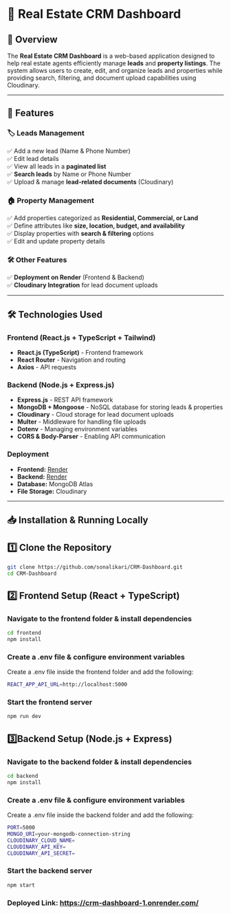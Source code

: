 # 🏡 Real Estate CRM Dashboard  

## 📌 Overview  
The **Real Estate CRM Dashboard** is a web-based application designed to help real estate agents efficiently manage **leads** and **property listings**. The system allows users to create, edit, and organize leads and properties while providing search, filtering, and document upload capabilities using Cloudinary.  

---

## 🚀 Features  

### 🏷 Leads Management  
✅ Add a new lead (Name & Phone Number)  
✅ Edit lead details  
✅ View all leads in a **paginated list**  
✅ **Search leads** by Name or Phone Number  
✅ Upload & manage **lead-related documents** (Cloudinary)  

### 🏠 Property Management  
✅ Add properties categorized as **Residential, Commercial, or Land**  
✅ Define attributes like **size, location, budget, and availability**  
✅ Display properties with **search & filtering** options  
✅ Edit and update property details  

### 🛠️ Other Features  
✅ **Deployment on Render** (Frontend & Backend)  
✅ **Cloudinary Integration** for lead document uploads  

---

## 🛠️ Technologies Used  

### **Frontend (React.js + TypeScript + Tailwind)**  
- **React.js (TypeScript)** - Frontend framework  
- **React Router** - Navigation and routing  
- **Axios** - API requests   

### **Backend (Node.js + Express.js)**  
- **Express.js** - REST API framework  
- **MongoDB + Mongoose** - NoSQL database for storing leads & properties  
- **Cloudinary** - Cloud storage for lead document uploads  
- **Multer** - Middleware for handling file uploads  
- **Dotenv** - Managing environment variables  
- **CORS & Body-Parser** - Enabling API communication  

### **Deployment**  
- **Frontend:** [Render](https://render.com)  
- **Backend:** [Render](https://render.com)  
- **Database:** MongoDB Atlas  
- **File Storage:** Cloudinary  

---

## 📥 Installation & Running Locally  

## **1️⃣ Clone the Repository**  
```sh
git clone https://github.com/sonalikari/CRM-Dashboard.git
cd CRM-Dashboard
```
## **2️⃣ Frontend Setup (React + TypeScript)**
### Navigate to the frontend folder & install dependencies
```sh
cd frontend
npm install
```
### Create a .env file & configure environment variables
Create a .env file inside the frontend folder and add the following:
```sh
REACT_APP_API_URL=http://localhost:5000
```
### Start the frontend server
```sh
npm run dev
```
## **3️⃣Backend Setup (Node.js + Express)**
### Navigate to the backend folder & install dependencies
```sh
cd backend
npm install
```
### Create a .env file & configure environment variables
Create a .env file inside the backend folder and add the following:
```sh
PORT=5000
MONGO_URI=your-mongodb-connection-string
CLOUDINARY_CLOUD_NAME=
CLOUDINARY_API_KEY=
CLOUDINARY_API_SECRET=
```
### Start the backend server
```sh
npm start
```

### Deployed Link: https://crm-dashboard-1.onrender.com/
